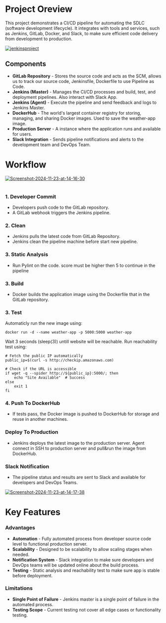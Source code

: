 # Project Oreview

This project demonstrates a CI/CD pipeline for automating the SDLC (software development lifecycle). It integrates with tools and services, such as Jenkins, GitLab, Docker, and Slack, to make sure efficient code delivery from development to production.

<a href='https://postimg.cc/t7g5QbHN' target='_blank'><img src='https://i.postimg.cc/NG6PXGJS/jenkinsproject.png' border='0' alt='jenkinsproject'/></a>



## Components

* **GitLab Repository** - Stores the source code and acts as the SCM, allows us to track our
 source code, Jenkinsfile, Dockerfile to use Pipeline as Code.
* **Jenkins (Master)** - Manages the CI/CD processes and build, test, and deployment pipelines. 
Also interact with Slack App.
* **Jenkins (Agent)** - Execute the pipeline and send feedback and logs to Jenkins Master.
* **DockerHub** - The world's largest container registry for storing, managing, and sharing Docker images.
 Used to save the weather-app image.
* **Production Server** - A instance where the application runs and available for users.
* **Slack Integration** - Sends pipeline notifications and alerts to the development team and DevOps Team.

# Workflow

<a href='https://postimg.cc/phRq4VwB' target='_blank'><img
 src='https://i.postimg.cc/4dhqKmwj/Screenshot-2024-11-23-at-14-16-30.png' 
 border='0' alt='Screenshot-2024-11-23-at-14-16-30'/></a><br />
<br />

###  1. Developer Commit
* Developers push code to the GitLab repository.
* A GitLab webhook triggers the Jenkins pipeline.


### 2. Clean
* Jenkins pulls the latest code from GitLab Repository.
* Jenkins clean the pipeline machine before start new pipeline.


### 3. Static Analysis
* Run Pylint on the code. score must be higher then 5 to
 continue in the pipeline

### 3. Build
* Docker builds the application image using the Dockerfile that in the GitLab repository.

### 3. Test
Automaticly run the new image using:
```
docker run -d --name weather-app -p 5000:5000 weather-app
```
Wait 3 seconds (sleep(3)) untill website will be reachable.
Run reachability test using:
```
# Fetch the public IP automatically
public_ip=$(curl -s http://checkip.amazonaws.com)

# Check if the URL is accessible
if wget -q --spider http://${public_ip}:5000/; then
    echo "Site Available"  # Success
else
    exit 1
fi
```


### 4. Push To DockerHub
* If tests pass, the Docker image is pushed to DockerHub for storage and reuse in another machines.


### Deploy To Production
* Jenkins deploys the latest image to the production server. Agent connect in SSH to production server and pull&run the image from DockerHub.
   

### Slack Notification
* The pipeline status and results are sent to Slack and available for developers and DevOps Teams.

<a href='https://postimages.org/' target='_blank'><img src='https://i.postimg.cc/8CyfFCsd/Screenshot-2024-11-23-at-14-17-38.png' border='0' alt='Screenshot-2024-11-23-at-14-17-38'/></a>



# Key Features
### Advantages
* **Automation** - Fully automated process from developer source code level to functional production server.
* **Scalability** - Designed to be scalability  to allow scaling stages when needed.
* **Notification System** - Slack integration to make sure developers and DevOps teams will be updated online about the build process.
* **Testing** - Static analysis and reachability test to make sure app is stable before deployment.

### Limitations
* **Single Point of Failure** - Jenkins master is a single point of failure in the automated process.
* **Testing Scope** - Current testing not cover all edge cases or functionality testing.



